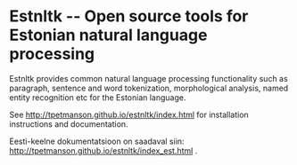 Estnltk -- Open source tools for Estonian natural language processing
=====================================================================

Estnltk provides common natural language processing functionality such as paragraph, sentence and word tokenization,
morphological analysis, named entity recognition etc for the Estonian language.

See http://tpetmanson.github.io/estnltk/index.html for installation instructions and documentation.

Eesti-keelne dokumentatsioon on saadaval siin: http://tpetmanson.github.io/estnltk/index_est.html .

